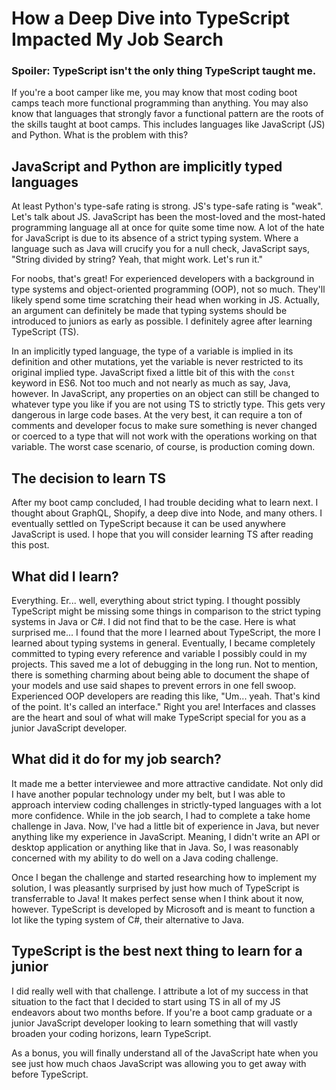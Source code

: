 # How a Deep Dive into TypeScript Impacted My Job Search

### Spoiler: TypeScript isn't the only thing TypeScript taught me.

If you're a boot camper like me, you may know that most coding boot camps teach more functional programming than anything. You may also know that languages that strongly favor a functional pattern are the roots of the skills taught at boot camps. This includes languages like JavaScript (JS) and Python. What is the problem with this?

## JavaScript and Python are implicitly typed languages

At least Python's type-safe rating is strong. JS's type-safe rating is "weak". Let's talk about JS. JavaScript has been the most-loved and the most-hated programming language all at once for quite some time now. A lot of the hate for JavaScript is due to its absence of a strict typing system. Where a language such as Java will crucify you for a null check, JavaScript says, "String divided by string? Yeah, that might work. Let's run it."

For noobs, that's great! For experienced developers with a background in type systems and object-oriented programming (OOP), not so much. They'll likely spend some time scratching their head when working in JS. Actually, an argument can definitely be made that typing systems should be introduced to juniors as early as possible. I definitely agree after learning TypeScript (TS).

In an implicitly typed language, the type of a variable is implied in its definition and other mutations, yet the variable is never restricted to its original implied type. JavaScript fixed a little bit of this with the `const` keyword in ES6. Not too much and not nearly as much as say, Java, however. In JavaScript, any properties on an object can still be changed to whatever type you like if you are not using TS to strictly type. This gets very dangerous in large code bases. At the very best, it can require a ton of comments and developer focus to make sure something is never changed or coerced to a type that will not work with the operations working on that variable. The worst case scenario, of course, is production coming down.

## The decision to learn TS

After my boot camp concluded, I had trouble deciding what to learn next. I thought about GraphQL, Shopify, a deep dive into Node, and many others. I eventually settled on TypeScript because it can be used anywhere JavaScript is used. I hope that you will consider learning TS after reading this post.

## What did I learn?

Everything. Er... well, everything about strict typing. I thought possibly TypeScript might be missing some things in comparison to the strict typing systems in Java or C#. I did not find that to be the case. Here is what surprised me... I found that the more I learned about TypeScript, the more I learned about typing systems in general. Eventually, I became completely committed to typing every reference and variable I possibly could in my projects. This saved me a lot of debugging in the long run. Not to mention, there is something charming about being able to document the shape of your models and use said shapes to prevent errors in one fell swoop. Experienced OOP developers are reading this like, "Um... yeah. That's kind of the point. It's called an interface." Right you are! Interfaces and classes are the heart and soul of what will make TypeScript special for you as a junior JavaScript developer.

## What did it do for my job search?

It made me a better interviewee and more attractive candidate. Not only did I have another popular technology under my belt, but I was able to approach interview coding challenges in strictly-typed languages with a lot more confidence. While in the job search, I had to complete a take home challenge in Java. Now, I've had a little bit of experience in Java, but never anything like my experience in JavaScript. Meaning, I didn't write an API or desktop application or anything like that in Java. So, I was reasonably concerned with my ability to do well on a Java coding challenge.

Once I began the challenge and started researching how to implement my solution, I was pleasantly surprised by just how much of TypeScript is transferrable to Java! It makes perfect sense when I think about it now, however. TypeScript is developed by Microsoft and is meant to function a lot like the typing system of C#, their alternative to Java.

## TypeScript is the best next thing to learn for a junior

I did really well with that challenge. I attribute a lot of my success in that situation to the fact that I decided to start using TS in all of my JS endeavors about two months before. If you're a boot camp graduate or a junior JavaScript developer looking to learn something that will vastly broaden your coding horizons, learn TypeScript.

As a bonus, you will finally understand all of the JavaScript hate when you see just how much chaos JavaScript was allowing you to get away with before TypeScript.
